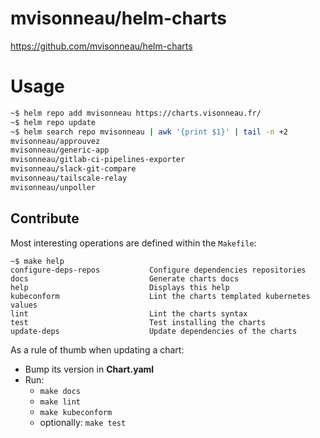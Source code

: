 # mvisonneau/helm-charts

https://github.com/mvisonneau/helm-charts

# Usage

```bash
~$ helm repo add mvisonneau https://charts.visonneau.fr/
~$ helm repo update
~$ helm search repo mvisonneau | awk '{print $1}' | tail -n +2
mvisonneau/approuvez
mvisonneau/generic-app
mvisonneau/gitlab-ci-pipelines-exporter
mvisonneau/slack-git-compare
mvisonneau/tailscale-relay
mvisonneau/unpoller
```

## Contribute

Most interesting operations are defined within the `Makefile`:

```
~$ make help
configure-deps-repos           Configure dependencies repositories
docs                           Generate charts docs
help                           Displays this help
kubeconform                    Lint the charts templated kubernetes values
lint                           Lint the charts syntax
test                           Test installing the charts
update-deps                    Update dependencies of the charts
```

As a rule of thumb when updating a chart:
 - Bump its version in **Chart.yaml**
 - Run:
   - `make docs`
   - `make lint`
   - `make kubeconform`
   - optionally: `make test`
